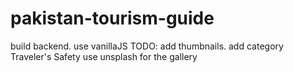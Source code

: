 # pakistan-tourism-guide
build backend.
use vanillaJS
TODO:
add thumbnails.
add category Traveler's Safety
use unsplash for the gallery

